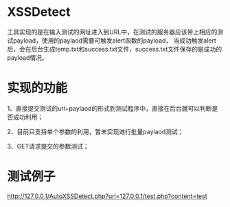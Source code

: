 # XSSDetect


工具实现的是在输入测试的网址进入到URL中，在测试的服务器应该带上相应的测试payload，使用的paylaod需要可触发alert函数的payload，
当成功触发alert后，会在后台生成temp.txt和success.txt文件，success.txt文件保存的是成功的payload情况。


# 实现的功能

1、直接提交测试的url+paylaod的形式到测试程序中，直接在后台就可以判断是否成功利用；

2、目前只支持单个参数的利用，暂未实现进行批量paylaod测试；

3、GET请求提交的参数测试；


# 测试例子

http://127.0.0.1/AutoXSSDetect.php?url=127.0.0.1/test.php?content=test<script>alert(1)</script>

